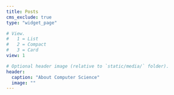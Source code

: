 ```yaml
---
title: Posts
cms_exclude: true
type: "widget_page"

# View.
#   1 = List
#   2 = Compact
#   3 = Card
view: 1

# Optional header image (relative to `static/media/` folder).
header:
  caption: "About Computer Science"
  image: ""
---
```

